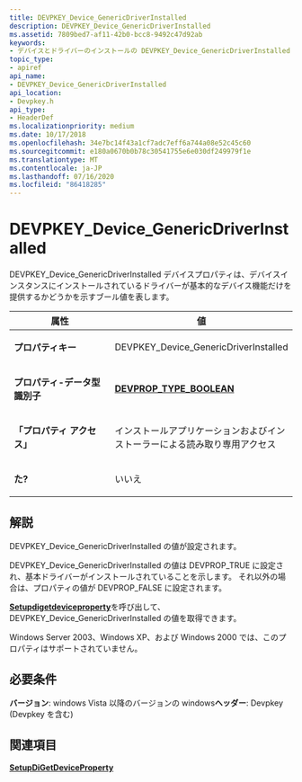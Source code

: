 ```yaml
---
title: DEVPKEY_Device_GenericDriverInstalled
description: DEVPKEY_Device_GenericDriverInstalled
ms.assetid: 7809bed7-af11-42b0-bcc8-9492c47d92ab
keywords:
- デバイスとドライバーのインストールの DEVPKEY_Device_GenericDriverInstalled
topic_type:
- apiref
api_name:
- DEVPKEY_Device_GenericDriverInstalled
api_location:
- Devpkey.h
api_type:
- HeaderDef
ms.localizationpriority: medium
ms.date: 10/17/2018
ms.openlocfilehash: 34e7bc14f43a1cf7adc7eff6a744a08e52c45c60
ms.sourcegitcommit: e180a0670b0b78c30541755e6e030df249979f1e
ms.translationtype: MT
ms.contentlocale: ja-JP
ms.lasthandoff: 07/16/2020
ms.locfileid: "86418285"
---
```

# <a name="devpkey_device_genericdriverinstalled"></a>DEVPKEY_Device_GenericDriverInstalled


DEVPKEY_Device_GenericDriverInstalled デバイスプロパティは、デバイスインスタンスにインストールされているドライバーが基本的なデバイス機能だけを提供するかどうかを示すブール値を表します。

<table>
<colgroup>
<col width="50%" />
<col width="50%" />
</colgroup>
<thead>
<tr>
<th>属性</th>
<th>値</th>
</tr>
</thead>
<tbody>
<tr class="odd">
<td align="left"><p><strong>プロパティキー</strong></p></td>
<td align="left"><p>DEVPKEY_Device_GenericDriverInstalled</p></td>
</tr>
<tr class="even">
<td align="left"><p><strong>プロパティ-データ型識別子</strong></p></td>
<td align="left"><p><a href="devprop-type-boolean.md" data-raw-source="[&lt;strong&gt;DEVPROP_TYPE_BOOLEAN&lt;/strong&gt;](devprop-type-boolean.md)"><strong>DEVPROP_TYPE_BOOLEAN</strong></a></p></td>
</tr>
<tr class="odd">
<td align="left"><p><strong>「プロパティ アクセス」</strong></p></td>
<td align="left"><p>インストールアプリケーションおよびインストーラーによる読み取り専用アクセス</p></td>
</tr>
<tr class="even">
<td align="left"><p><strong>た?</strong></p></td>
<td align="left"><p>いいえ</p></td>
</tr>
</tbody>
</table>

 

<a name="remarks"></a>解説
-------

DEVPKEY_Device_GenericDriverInstalled の値が設定されます。

DEVPKEY_Device_GenericDriverInstalled の値は DEVPROP_TRUE に設定され、基本ドライバーがインストールされていることを示します。 それ以外の場合は、プロパティの値が DEVPROP_FALSE に設定されます。

[**Setupdigetdeviceproperty**](https://docs.microsoft.com/windows/desktop/api/setupapi/nf-setupapi-setupdigetdevicepropertyw)を呼び出して、DEVPKEY_Device_GenericDriverInstalled の値を取得できます。

Windows Server 2003、Windows XP、および Windows 2000 では、このプロパティはサポートされていません。

<a name="requirements"></a>必要条件
------------

**バージョン**: windows Vista 以降のバージョンの windows**ヘッダー**: Devpkey (Devpkey を含む)


## <a name="see-also"></a>関連項目


[**SetupDiGetDeviceProperty**](https://docs.microsoft.com/windows/desktop/api/setupapi/nf-setupapi-setupdigetdevicepropertyw)

 

 






